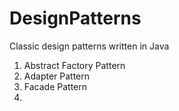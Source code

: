 DesignPatterns
==============

Classic design patterns written in Java

1. Abstract Factory Pattern
2. Adapter Pattern
3. Facade Pattern
4. 
